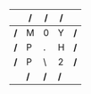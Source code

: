 |       | /     | /     | /     |       |
|-------|-------|-------|-------|-------|
| **/** |   M   |   0   |   Y   | **/** |
| **/** |   P   |   .   |   H   | **/** |
| **/** |   P   |   \   |   2   | **/** |
|       | **/** | **/** | **/** |       |
